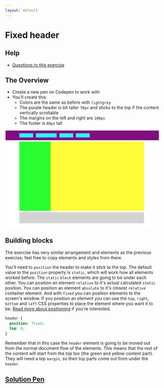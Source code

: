 ```yaml
---
layout: default
---
```

# Fixed header

## Help

- [Questions to this exercise](http://askbot.greenfox.academy/questions/tags:fixed-header/)

## The Overview

- Create a new pen on Codepen to work with
- You'll create this:
  - Colors are the same as before with `lightgrey`
  - The purple header is bit taller `70px` and sticks to the top if the content vertically scrollable
  - The margins on the left and right are `100px`
  - The footer is `80px` tall

![fixed header](assets/fixed.png)

## Building blocks

The exercise has very similar arrangement and elements as the previous exercise, feel free to copy elements and styles from there.

You'll need to `position` the header to make it stick to the top. The default value to the `position` property is `static`, which will work how all elements worked before. The `static` `block` elements are going to be under each other. You can position an element `relative` to it's actual calculated `static` position. You can position an element `absolute` to it's closest `relative` container element. And with `fixed` you can position elements to the screen's window. If you position an element you can use the `top`, `right`, `bottom` and `left` CSS properties to place the element where you want it to be. [Read more about positioning](https://developer.mozilla.org/en-US/docs/Web/CSS/position) if you're interested.

```css
header {
  position: fixed;
  top: 0;
}
```

Remember that in this case the `header` element is going to be moved out from the normal document flow of the elements. This means that the rest of the content will start from the top too (the green and yellow content part). They will need a top `margin`, so their top parts come out from under the `header`.

## [Solution Pen](https://codepen.io/adamgyulavari/pen/WNvWjLr?editors=1100)

